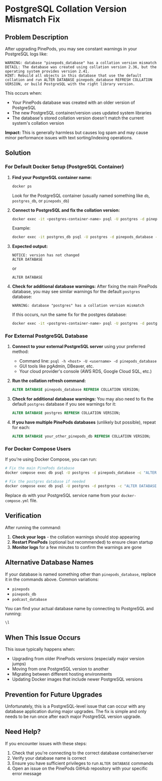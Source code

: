 # PostgreSQL Collation Version Mismatch Fix

## Problem Description

After upgrading PinePods, you may see constant warnings in your PostgreSQL logs like:

```
WARNING: database "pinepods_database" has a collation version mismatch
DETAIL: The database was created using collation version 2.36, but the operating system provides version 2.41.
HINT: Rebuild all objects in this database that use the default collation and run ALTER DATABASE pinepods_database REFRESH COLLATION VERSION, or build PostgreSQL with the right library version.
```

This occurs when:
- Your PinePods database was created with an older version of PostgreSQL
- The new PostgreSQL container/version uses updated system libraries
- The database's stored collation version doesn't match the current system's collation version

**Impact:** This is generally harmless but causes log spam and may cause minor performance issues with text sorting/indexing operations.

## Solution

### For Default Docker Setup (PostgreSQL Container)

1. **Find your PostgreSQL container name:**
   ```bash
   docker ps
   ```
   Look for the PostgreSQL container (usually named something like `db`, `postgres_db`, or `pinepods_db`)

2. **Connect to PostgreSQL and fix the collation version:**
   ```bash
   docker exec -it <postgres-container-name> psql -U postgres -d pinepods_database -c "ALTER DATABASE pinepods_database REFRESH COLLATION VERSION;"
   ```
   
   Example:
   ```bash
   docker exec -it postgres_db psql -U postgres -d pinepods_database -c "ALTER DATABASE pinepods_database REFRESH COLLATION VERSION;"
   ```

3. **Expected output:**
   ```
   NOTICE: version has not changed
   ALTER DATABASE
   ```
   or
   ```
   ALTER DATABASE
   ```

4. **Check for additional database warnings:**
   After fixing the main PinePods database, you may see similar warnings for the default `postgres` database:
   ```
   WARNING: database "postgres" has a collation version mismatch
   ```
   
   If this occurs, run the same fix for the postgres database:
   ```bash
   docker exec -it <postgres-container-name> psql -U postgres -d postgres -c "ALTER DATABASE postgres REFRESH COLLATION VERSION;"
   ```

### For External PostgreSQL Database

1. **Connect to your external PostgreSQL server** using your preferred method:
   - Command line: `psql -h <host> -U <username> -d pinepods_database`
   - GUI tools like pgAdmin, DBeaver, etc.
   - Your cloud provider's console (AWS RDS, Google Cloud SQL, etc.)

2. **Run the collation refresh command:**
   ```sql
   ALTER DATABASE pinepods_database REFRESH COLLATION VERSION;
   ```

3. **Check for additional database warnings:**
   You may also need to fix the default `postgres` database if you see warnings for it:
   ```sql
   ALTER DATABASE postgres REFRESH COLLATION VERSION;
   ```

4. **If you have multiple PinePods databases** (unlikely but possible), repeat for each:
   ```sql
   ALTER DATABASE your_other_pinepods_db REFRESH COLLATION VERSION;
   ```

### For Docker Compose Users

If you're using Docker Compose, you can run:

```bash
# Fix the main PinePods database
docker compose exec db psql -U postgres -d pinepods_database -c "ALTER DATABASE pinepods_database REFRESH COLLATION VERSION;"

# Fix the postgres database if needed
docker compose exec db psql -U postgres -d postgres -c "ALTER DATABASE postgres REFRESH COLLATION VERSION;"
```

Replace `db` with your PostgreSQL service name from your `docker-compose.yml` file.

## Verification

After running the command:

1. **Check your logs** - the collation warnings should stop appearing
2. **Restart PinePods** (optional but recommended) to ensure clean startup
3. **Monitor logs** for a few minutes to confirm the warnings are gone

## Alternative Database Names

If your database is named something other than `pinepods_database`, replace it in the commands above. Common variations:
- `pinepods`
- `pinepods_db`
- `podcast_database`

You can find your actual database name by connecting to PostgreSQL and running:
```sql
\l
```

## When This Issue Occurs

This issue typically happens when:
- Upgrading from older PinePods versions (especially major version jumps)
- Moving from one PostgreSQL version to another
- Migrating between different hosting environments
- Updating Docker images that include newer PostgreSQL versions

## Prevention for Future Upgrades

Unfortunately, this is a PostgreSQL-level issue that can occur with any database application during major upgrades. The fix is simple and only needs to be run once after each major PostgreSQL version upgrade.

## Need Help?

If you encounter issues with these steps:
1. Check that you're connecting to the correct database container/server
2. Verify your database name is correct
3. Ensure you have sufficient privileges to run `ALTER DATABASE` commands
4. Open an issue on the PinePods GitHub repository with your specific error message